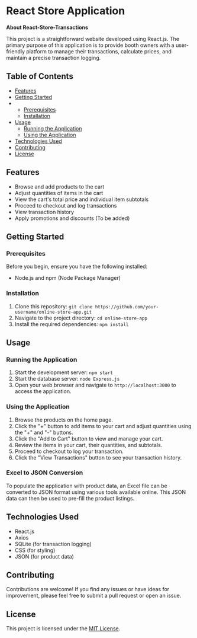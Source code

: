 # React Store Application

**About React-Store-Transactions**

This project is a straightforward website developed using React.js. The primary purpose of this application is to provide booth owners with a user-friendly platform to manage their transactions, calculate prices, and maintain a precise transaction logging.


## Table of Contents

- [Features](#features)
- [Getting Started](#getting-started)
- - [Prerequisites](#prerequisites)
  - [Installation](#installation)
- [Usage](#usage)
  - [Running the Application](#running-the-application)
  - [Using the Application](#using-the-application)
- [Technologies Used](#technologies-used)
- [Contributing](#contributing)
- [License](#license)

## Features

- Browse and add products to the cart
- Adjust quantities of items in the cart
- View the cart's total price and individual item subtotals
- Proceed to checkout and log transactions
- View transaction history
- Apply promotions and discounts (To be added)

## Getting Started
### Prerequisites

Before you begin, ensure you have the following installed:

- Node.js and npm (Node Package Manager)

### Installation

1. Clone this repository: `git clone https://github.com/your-username/online-store-app.git`
2. Navigate to the project directory: `cd online-store-app`
3. Install the required dependencies: `npm install`

## Usage
### Running the Application

1. Start the development server: `npm start`
2. Start the database server: `node Express.js`
3. Open your web browser and navigate to `http://localhost:3000` to access the application.

### Using the Application

1. Browse the products on the home page.
2. Click the "+" button to add items to your cart and adjust quantities using the "+" and "-" buttons.
3. Click the "Add to Cart" button to view and manage your cart.
4. Review the items in your cart, their quantities, and subtotals.
5. Proceed to checkout to log your transaction.
6. Click the "View Transactions" button to see your transaction history.

### Excel to JSON Conversion

To populate the application with product data, an Excel file can be converted to JSON format using various tools available online. This JSON data can then be used to pre-fill the product listings.

## Technologies Used

- React.js
- Axios
- SQLite (for transaction logging)
- CSS (for styling)
- JSON (for product data)

## Contributing

Contributions are welcome! If you find any issues or have ideas for improvement, please feel free to submit a pull request or open an issue.

## License

This project is licensed under the [MIT License](LICENSE).
